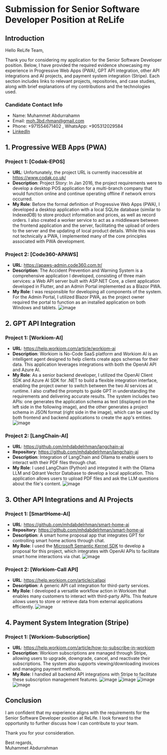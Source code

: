 # Submission for Senior Software Developer Position at ReLife

## Introduction
Hello ReLife Team,

Thank you for considering my application for the Senior Software Developer position. Below, I have provided the required evidence showcasing my experience in Progressive Web Apps (PWA), GPT API integration, other API integrations and AI projects, and payment system integration (Stripe). Each section includes links to relevant projects, repositories, and case studies, along with brief explanations of my contributions and the technologies used.

### Candidate Contact Info
- Name: Muhammet Abdurrahamn
- Email: moh.3bd.rhman@gmail.com
- Phone: +971554671402 , WhatsApp: +905312029584
- [LinkedIn](https://www.linkedin.com/in/muhammet-abdurrahman)
  
## 1. Progressive WEB Apps (PWA)
### Project 1: [Codak-EPOS]
- **URL**: Unfortunately, the project URL is currently inaccessible at https://www.codak.co.uk/ 
- **Description**: Project Story: In Jan 2016, the project requirements were to develop a desktop POS application for a multi-branch company that would function online and continue operating offline if network errors occurred.
- **My Role**: Before the formal definition of Progressive Web Apps (PWA), I developed a desktop application with a local SQLite database (similar to IndexedDB) to store product information and prices, as well as record orders. I also created a worker service to act as a middleware between the frontend application and the server, facilitating the upload of orders to the server and the updating of local product details. While this was not technically a PWA, I implemented many of the core principles associated with PWA development.

### Project 2: [Code360-APAWS]
- **URL**: https://apaws-admin.code360.com.tr/
- **Description**: The Accident Prevention and Warning System is a comprehensive application I developed, consisting of three main services: a Web API server built with ASP.NET Core, a client application developed in Flutter, and an Admin Portal implemented as a Blazor PWA.
- **My Role**:  I was responsible for developing all components of the system. For the Admin Portal, I utilized Blazor PWA, as the project owner required the portal to function as an installed application on both Windows and tablets.
![image](https://github.com/user-attachments/assets/c5c72a05-95b5-45d5-a9f3-c67b56d15d53)

## 2. GPT API Integration
### Project 1: [Workiom-AI]
- **URL**: https://help.workiom.com/article/workiom-ai
- **Description**: Workiom is No-Code SaaS platform and Workiom AI is an intelligent agent designed to help clients create apps schemas for their data. This application leverages integrations with both the OpenAI API and Azure AI.
- **My Role**:  As a senior backend developer, I utilized the OpenAI Client SDK and Azure AI SDK for .NET to build a flexible integration interface, enabling the project owner to switch between the two AI services at runtime. I also crafted the prompts to guide GPT in understanding the requirements and delivering accurate results. The system includes two APIs: one generates the application schema as text (displayed on the left side in the following image), and the other generates a project schema in JSON format (right side in the image), which can be used by both frontend and backend applications to create the app's entities.
![image](https://github.com/user-attachments/assets/7d1b616e-e7ea-453b-834e-58c874386da8)

### Project 2: [LangChain-AI]
- **URL**: https://github.com/mhdabdelrhman/langchain-ai
- **Repository**: https://github.com/mhdabdelrhman/langchain-ai
- **Description**: Integration of LangChain and Ollama to enable users to interact with their PDF files through chat.
- **My Role**: I used LangChain (Python) and integrated it with the Ollama LLM and Qdrant Vector Database to develop a local application. This application allows users to upload PDF files and ask the LLM questions about the file's content.
![image](https://github.com/user-attachments/assets/132b38f7-7fe9-4963-af9d-50c258ecf386)

## 3. Other API Integrations and AI Projects
### Project 1: [SmartHome-AI]
- **URL**: https://github.com/mhdabdelrhman/smart-home-ai
- **Repository**: https://github.com/mhdabdelrhman/smart-home-ai
- **Description**: A smart home proposal app that integrates GPT for controlling smart home actions through chat.
- **My Role**: I used the [Microsoft Semantic Kernel SDK](https://github.com/microsoft/semantic-kernel) to develop a proposal for this project, which integrates with OpenAI APIs to facilitate smart home interactions via chat.
![image](https://github.com/user-attachments/assets/80e30ada-87cb-46bc-9b24-026b8be09693)

### Project 2: [Workiom-Call API]
- **URL**: https://help.workiom.com/article/callapi
- **Description**: A generic API call integration for third-party services.
- **My Role**: I developed a versatile workflow action in Workiom that enables many customers to interact with third-party APIs. This feature allows users to store or retrieve data from external applications efficiently.
![image](https://github.com/user-attachments/assets/87465213-3702-4b4a-8e8a-81f1c5a0be4b)


## 4. Payment System Integration (Stripe)
### Project 1: [Workiom-Subscription]
- **URL**: https://help.workiom.com/article/how-to-subscribe-in-workiom
- **Description**: Workiom subscriptions are managed through Stripe, allowing users to upgrade, downgrade, cancel, and reactivate their subscriptions. The system also supports viewing/downloading invoices and managing payment methods.
- **My Role**: I handled all backend API integrations with Stripe to facilitate these subscription management features.
![image](https://github.com/user-attachments/assets/b45633a2-eabf-44d2-a390-a255e6b69d65)
![image](https://cdn.prod.website-files.com/608002064c0619d439747417/63dbe349db1fbf2e5eebcd0d_hElCZx60rqdDU3mqhNE9xobjmTUCBZg6Y_gn0MBoe2bUXHJZi3VUydL0aeOELQjs6jMbKEVMmAjvBOtT1GZuNpcFv19tABzfMLYD-bdnPKELxuvheiUFmQN6KcLBJ_7d51waOvnYdMqpATgsRlJcFg0.png)
![image](https://cdn.prod.website-files.com/608002064c0619d439747417/63dbe34987391625b77a434a_opiUXTWBJBVddA84fWbQRo-9Jmu2t1f7YLsdkwuucwZvaa-55ajHSdw_IUB5WzScroHl2-XAeEmi5CmoRYnCuGMcN6BkT5D60isGHF_iYpopku3H7NIfP_gnSS_jjEz7r4AWDMHqjLX_N5brES7ZkF4.png)
![image](https://cdn.prod.website-files.com/608002064c0619d439747417/63dbe34a9cb3065d633bf44d_h-J1xiISM-FKJFySREuD6YLSTZ1cTDB0tSWaCktsGQlbxYobN9wz-s3ZECjF-p3wyhHKjzMP-3_eWD-8UCLAIFlP7l9aHq3PqeM_h42vx3_pBvi1e5n5M2Qg_6mYPVYkwoRMCrjrOGRFpg66gxXQpA0.png)

## Conclusion
I am confident that my experience aligns with the requirements for the Senior Software Developer position at ReLife. I look forward to the opportunity to further discuss how I can contribute to your team.

Thank you for your consideration.

Best regards,  
Muhammet Abdurrahman
